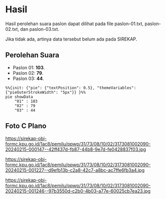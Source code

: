 # Hasil

Hasil perolehan suara paslon dapat dilihat pada file paslon-01.txt, paslon-02.txt, dan paslon-03.txt.

Jika tidak ada, artinya data tersebut belum ada pada SIREKAP.

## Perolehan Suara

 * Paslon 01: **103**.
 * Paslon 02: **79**.
 * Paslon 03: **44**.

```mermaid
%%{init: {"pie": {"textPosition": 0.5}, "themeVariables": {"pieOuterStrokeWidth": "5px"}} }%%
pie showData
    "01" : 103
    "02" : 79
    "03" : 44
```
## Foto C Plano

https://sirekap-obj-formc.kpu.go.id/1ac8/pemilu/ppwp/31/73/08/10/02/3173081002090-20240215-000147--42ff437d-fb87-44b8-9e7d-fe0428837f03.jpg

https://sirekap-obj-formc.kpu.go.id/1ac8/pemilu/ppwp/31/73/08/10/02/3173081002090-20240215-001227--d9efb13b-c2a8-42c7-a8bc-ac7ffe6fb3a4.jpg

https://sirekap-obj-formc.kpu.go.id/1ac8/pemilu/ppwp/31/73/08/10/02/3173081002090-20240215-001246--97b3550d-c2b0-4b03-a77e-60025cb7ea23.jpg
